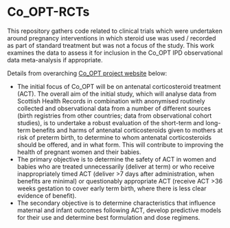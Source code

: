 # Co_OPT-RCTs

This repository gathers code related to clinical trials which were undertaken around pregnancy interventions in which steroid use was used / recorded as part of standard treatment but was not a focus of the study. This work examines the data to assess it for inclusion in the Co_OPT IPD observational data meta-analysis if appropriate. 

Details from overarching [Co_OPT project website](https://www.ed.ac.uk/usher/research/projects/co-opt) below:
* The initial focus of Co_OPT will be on antenatal corticosteroid treatment (ACT). The overall aim of the initial study, which will analyse data from Scottish Health Records in combination with anonymised routinely collected and observational data from a number of different sources (birth registries from other countries; data from observational cohort studies), is to undertake a robust evaluation of the short-term and long-term benefits and harms of antenatal corticosteroids given to mothers at risk of preterm birth, to determine to whom antenatal corticosteroids should be offered, and in what form. This will contribute to improving the health of pregnant women and their babies.
* The primary objective is to determine the safety of ACT in women and babies who are treated unnecessarily (deliver at term) or who receive inappropriately timed ACT (deliver >7 days after administration, when benefits are minimal) or questionably appropriate ACT (receive ACT >36 weeks gestation to cover early term birth, where there is less clear evidence of benefit).
* The secondary objective is to determine characteristics that influence maternal and infant outcomes following ACT, develop predictive models for their use and determine best formulation and dose regimens.

